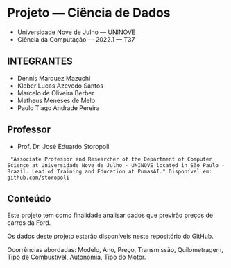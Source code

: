 # Projeto — Ciência de Dados

* Universidade Nove de Julho — UNINOVE
* Ciência da Computação — 2022.1 — T37



## INTEGRANTES

* Dennis Marquez Mazuchi
* Kleber Lucas Azevedo Santos
* Marcelo de Oliveira Berber
* Matheus Meneses de Melo
* Paulo Tiago Andrade Pereira


## Professor

* Prof. Dr. José Eduardo Storopoli

``` "Associate Professor and Researcher of the Department of Computer Science at Universidade Nove de Julho - UNINOVE located in São Paulo - Brazil. Lead of Training and Education at PumasAI." Disponível em: github.com/storopoli```


## Conteúdo

Este projeto tem como finalidade analisar dados que previrão preços de carros da Ford.

Os dados deste projeto estarão disponíveis neste repositório do GitHub.

Ocorrências abordadas: Modelo, Ano, Preço, Transmissão, Quilometragem, Tipo de Combustível, Autonomia, Tipo do Motor.
